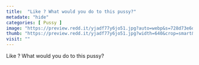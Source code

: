 ```yaml
---
title:  "Like ? What would you do to this pussy?"
metadate: "hide"
categories: [ Pussy ]
image: "https://preview.redd.it/yjadf77y6jo51.jpg?auto=webp&s=728d73e6d2e7dfbe71d7ccc5793c74990b1a8551"
thumb: "https://preview.redd.it/yjadf77y6jo51.jpg?width=640&crop=smart&auto=webp&s=3ec7ac7969e976d3c86635354eb1a23b0dc3fce9"
visit: ""
---
```

Like ? What would you do to this pussy?
